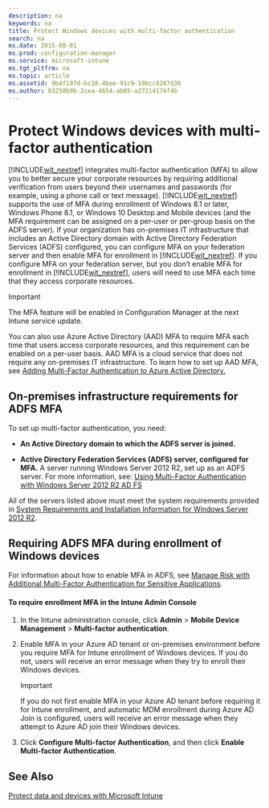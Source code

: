 ```yaml
---
description: na
keywords: na
title: Protect Windows devices with multi-factor authentication
search: na
ms.date: 2015-08-01
ms.prod: configuration-manager
ms.service: microsoft-intune
ms.tgt_pltfrm: na
ms.topic: article
ms.assetid: 9b4f197d-bc10-4bee-91c9-19bcc8287d36
ms.author: 03258b9b-2cea-4654-ab05-a27214174f4b
---
```

# Protect Windows devices with multi-factor authentication
[!INCLUDE[wit_nextref](../Token/wit_nextref_md.md)] integrates multi-factor authentication (MFA) to allow you to better secure your corporate resources by requiring additional verification from users beyond their usernames and passwords (for example, using a phone call or text message). [!INCLUDE[wit_nextref](../Token/wit_nextref_md.md)] supports the use of MFA during enrollment of Windows 8.1 or later, Windows Phone 8.1, or Windows 10 Desktop and Mobile devices (and the MFA requirement can be assigned on a per-user or per-group basis on the ADFS server). If your organization has on-premises IT infrastructure that includes an Active Directory domain with Active Directory Federation Services (ADFS) configured, you can configure MFA on your federation server and then enable MFA for enrollment in [!INCLUDE[wit_nextref](../Token/wit_nextref_md.md)]. If you configure MFA on your federation server, but you don’t enable MFA for enrollment in [!INCLUDE[wit_nextref](../Token/wit_nextref_md.md)], users will need to use MFA each time that they access corporate resources.

> [!IMPORTANT]
> The MFA feature will be enabled in Configuration Manager at the next Intune service update.

You can also use Azure Active Directory (AAD) MFA to require MFA each time that users access corporate resources, and this requirement can be enabled on a per-user basis. AAD MFA is a cloud service that does not require any on-premises IT infrastructure. To learn how to set up AAD MFA, see [Adding Multi-Factor Authentication to Azure Active Directory.](http://technet.microsoft.com/library/dn249466.aspx)

## <a name="Reqs_MFA"></a>On-premises infrastructure requirements for ADFS MFA
To set up multi-factor authentication, you need:

-   **An Active Directory domain to which the ADFS server is joined.**

-   **Active Directory Federation Services (ADFS) server, configured for MFA.** A server running Windows Server 2012 R2, set up as an ADFS server. For more information, see: [Using Multi-Factor Authentication with Windows Server 2012 R2 AD FS](http://msdn.microsoft.com/library/azure/dn807157.aspx)

All of the servers listed above must meet the system requirements provided in [System Requirements and Installation Information for Windows Server 2012 R2](http://technet.microsoft.com/library/dn303418.aspx).

## Requiring ADFS MFA during enrollment of Windows devices
For information about how to enable MFA in ADFS, see [Manage Risk with Additional Multi-Factor Authentication for Sensitive Applications](http://technet.microsoft.com/library/dn280949.aspx).

#### To require enrollment MFA in the Intune Admin Console

1.  In the Intune administration console, click **Admin** &gt; **Mobile Device Management** &gt; **Multi-factor authentication**.

2.  Enable MFA in your Azure AD tenant or on-premises environment before you require MFA for Intune enrollment of Windows devices. If you do not, users will receive an error message when they try to enroll their Windows devices.

    > [!IMPORTANT]
    > If you do not first enable MFA in your Azure AD tenant before requiring it for Intune enrollment, and automatic MDM enrollment during Azure AD Join is configured, users will receive an error message when they attempt to Azure AD join their Windows devices.

3.  Click **Configure Multi-factor Authentication**, and then click **Enable Multi-factor Authentication**.

## See Also
[Protect data and devices with Microsoft Intune](../Topic/Protect_data_and_devices_with_Microsoft_Intune.md)

